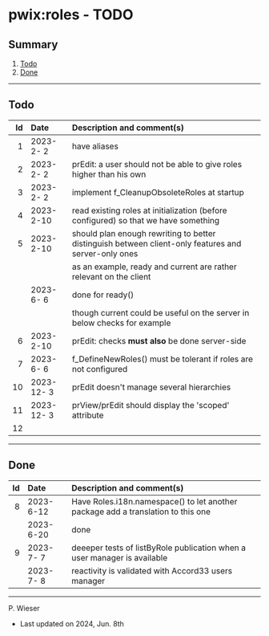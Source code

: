 # pwix:roles - TODO

## Summary

1. [Todo](#todo)
2. [Done](#done)

---
## Todo

|   Id | Date       | Description and comment(s) |
| ---: | :---       | :---                       |
|    1 | 2023- 2- 2 | have aliases |
|    2 | 2023- 2- 2 | prEdit: a user should not be able to give roles higher than his own |
|    3 | 2023- 2- 2 | implement f_CleanupObsoleteRoles at startup |
|    4 | 2023- 2-10 | read existing roles at initialization (before configured) so that we have something |
|    5 | 2023- 2-10 | should plan enough rewriting to better distinguish between client-only features and server-only ones |
|      |            | as an example, ready and current are rather relevant on the client |
|      | 2023- 6- 6 | done for ready() |
|      |            | though current could be useful on the server in below checks for example |
|    6 | 2023- 2-10 | prEdit: checks **must also** be done server-side |
|    7 | 2023- 6- 6 | f_DefineNewRoles() must be tolerant if roles are not configured |
|   10 | 2023-12- 3 | prEdit doesn't manage several hierarchies |
|   11 | 2023-12- 3 | prView/prEdit should display the 'scoped' attribute |
|   12 |  |  |

---
## Done

|   Id | Date       | Description and comment(s) |
| ---: | :---       | :---                       |
|    8 | 2023- 6-12 | Have Roles.i18n.namespace() to let another package add a translation to this one |
|      | 2023- 6-20 | done |
|    9 | 2023- 7- 7 | deeeper tests of listByRole publication when a user manager is available |
|      | 2023- 7- 8 | reactivity is validated with Accord33 users manager |

---
P. Wieser
- Last updated on 2024, Jun. 8th
